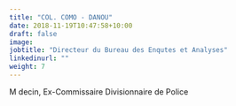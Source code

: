 ```yaml
---
title: "COL. COMO - DANOU"
date: 2018-11-19T10:47:58+10:00
draft: false
image: 
jobtitle: "Directeur du Bureau des Enqutes et Analyses"
linkedinurl: ""
weight: 7
---
```


M decin, Ex-Commissaire Divisionnaire de Police
